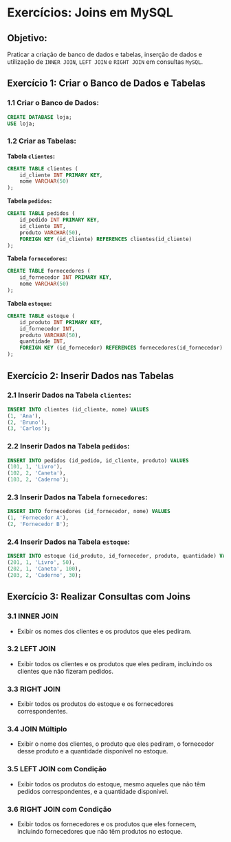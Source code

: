 # Exercícios: Joins em MySQL

## Objetivo:

Praticar a criação de banco de dados e tabelas, inserção de dados e utilização de `INNER JOIN`, `LEFT JOIN` e `RIGHT JOIN` em consultas `MySQL`.

## Exercício 1: Criar o Banco de Dados e Tabelas

### 1.1 Criar o Banco de Dados:

```sql
CREATE DATABASE loja;
USE loja;
```

### 1.2 Criar as Tabelas:

**Tabela `clientes`:**

```sql
CREATE TABLE clientes (
    id_cliente INT PRIMARY KEY,
    nome VARCHAR(50)
);
```

**Tabela `pedidos`:**

```sql
CREATE TABLE pedidos (
    id_pedido INT PRIMARY KEY,
    id_cliente INT,
    produto VARCHAR(50),
    FOREIGN KEY (id_cliente) REFERENCES clientes(id_cliente)
);
```

**Tabela `fornecedores`:**

```sql
CREATE TABLE fornecedores (
    id_fornecedor INT PRIMARY KEY,
    nome VARCHAR(50)
);
```

**Tabela `estoque`:**

```sql
CREATE TABLE estoque (
    id_produto INT PRIMARY KEY,
    id_fornecedor INT,
    produto VARCHAR(50),
    quantidade INT,
    FOREIGN KEY (id_fornecedor) REFERENCES fornecedores(id_fornecedor)
);
```

## Exercício 2: Inserir Dados nas Tabelas

### 2.1 Inserir Dados na Tabela `clientes`:

```sql
INSERT INTO clientes (id_cliente, nome) VALUES
(1, 'Ana'),
(2, 'Bruno'),
(3, 'Carlos');
```

### 2.2 Inserir Dados na Tabela `pedidos`:

```sql
INSERT INTO pedidos (id_pedido, id_cliente, produto) VALUES
(101, 1, 'Livro'),
(102, 2, 'Caneta'),
(103, 2, 'Caderno');
```

### 2.3 Inserir Dados na Tabela `fornecedores`:

```sql
INSERT INTO fornecedores (id_fornecedor, nome) VALUES
(1, 'Fornecedor A'),
(2, 'Fornecedor B');
```

### 2.4 Inserir Dados na Tabela `estoque`:

```sql
INSERT INTO estoque (id_produto, id_fornecedor, produto, quantidade) VALUES
(201, 1, 'Livro', 50),
(202, 1, 'Caneta', 100),
(203, 2, 'Caderno', 30);
```

## Exercício 3: Realizar Consultas com Joins

### 3.1 INNER JOIN

- Exibir os nomes dos clientes e os produtos que eles pediram.

### 3.2 LEFT JOIN

- Exibir todos os clientes e os produtos que eles pediram, incluindo os clientes que não fizeram pedidos.

### 3.3 RIGHT JOIN

- Exibir todos os produtos do estoque e os fornecedores correspondentes.

### 3.4 JOIN Múltiplo

- Exibir o nome dos clientes, o produto que eles pediram, o fornecedor desse produto e a quantidade disponível no estoque.

### 3.5 LEFT JOIN com Condição

- Exibir todos os produtos do estoque, mesmo aqueles que não têm pedidos correspondentes, e a quantidade disponível.

### 3.6 RIGHT JOIN com Condição

- Exibir todos os fornecedores e os produtos que eles fornecem, incluindo fornecedores que não têm produtos no estoque.
